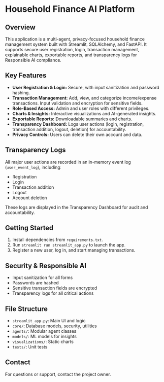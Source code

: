 # Household Finance AI Platform

## Overview
This application is a multi-agent, privacy-focused household finance management system built with Streamlit, SQLAlchemy, and FastAPI. It supports secure user registration, login, transaction management, explainable charts, exportable reports, and transparency logs for Responsible AI compliance.

## Key Features
- **User Registration & Login:** Secure, with input sanitization and password hashing.
- **Transaction Management:** Add, view, and categorize income/expense transactions. Input validation and encryption for sensitive fields.
- **Role-Based Access:** Admin and user roles with different privileges.
- **Charts & Insights:** Interactive visualizations and AI-generated insights.
- **Exportable Reports:** Downloadable summaries and charts.
- **Transparency Dashboard:** Logs user actions (login, registration, transaction addition, logout, deletion) for accountability.
- **Privacy Controls:** Users can delete their own account and data.

## Transparency Logs
All major user actions are recorded in an in-memory event log (`user_event_log`), including:
- Registration
- Login
- Transaction addition
- Logout
- Account deletion

These logs are displayed in the Transparency Dashboard for audit and accountability.

## Getting Started
1. Install dependencies from `requirements.txt`.
2. Run `streamlit run streamlit_app.py` to launch the app.
3. Register a new user, log in, and start managing transactions.

## Security & Responsible AI
- Input sanitization for all forms
- Passwords are hashed
- Sensitive transaction fields are encrypted
- Transparency logs for all critical actions

## File Structure
- `streamlit_app.py`: Main UI and logic
- `core/`: Database models, security, utilities
- `agents/`: Modular agent classes
- `models/`: ML models for insights
- `visualizations/`: Static charts
- `tests/`: Unit tests

## Contact
For questions or support, contact the project owner.
